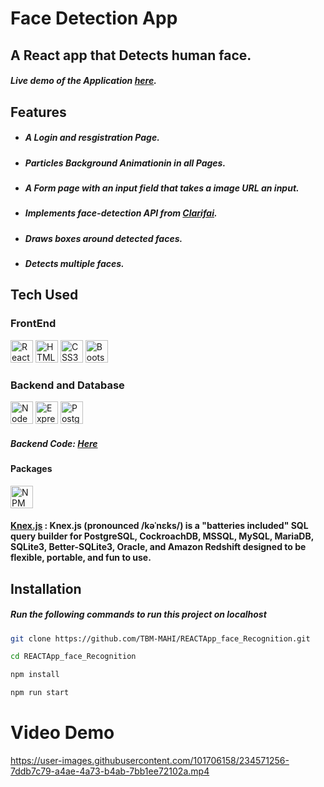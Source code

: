 Face Detection App
==============================


## A React app that Detects human face.
##### Live demo of the Application [here].
## Features
- ##### A Login and resgistration Page.
- ##### Particles Background Animationin in all Pages.
- ##### A Form page with an input field that takes a image URL an input.
- ##### Implements face-detection API from [Clarifai].
- ##### Draws boxes around detected faces. 
- ##### Detects multiple faces.

## Tech Used
### FrontEnd  
<p align="left">
<a href="https://reactjs.org/" target="_blank" rel="noreferrer"><img src="https://raw.githubusercontent.com/danielcranney/readme-generator/main/public/icons/skills/react-colored.svg" width="36" height="36" alt="React" /></a>
<a href="https://developer.mozilla.org/en-US/docs/Glossary/HTML5" target="_blank" rel="noreferrer"><img src="https://raw.githubusercontent.com/danielcranney/readme-generator/main/public/icons/skills/html5-colored.svg" width="36" height="36" alt="HTML5" /></a>
<a href="https://www.w3.org/TR/CSS/#css" target="_blank" rel="noreferrer"><img src="https://raw.githubusercontent.com/danielcranney/readme-generator/main/public/icons/skills/css3-colored.svg" width="36" height="36" alt="CSS3" /></a>
<a href="https://getbootstrap.com/" target="_blank" rel="noreferrer"><img src="https://raw.githubusercontent.com/danielcranney/readme-generator/main/public/icons/skills/bootstrap-colored.svg" width="36" height="36" alt="Bootstrap" /></a>
</p>

### Backend and Database

<p align="left">
<a href="https://nodejs.org/en/" target="_blank" rel="noreferrer"><img src="https://raw.githubusercontent.com/danielcranney/readme-generator/main/public/icons/skills/nodejs-colored.svg" width="36" height="36" alt="NodeJS" /></a>
<a href="https://expressjs.com/" target="_blank" rel="noreferrer"><img src="https://raw.githubusercontent.com/danielcranney/readme-generator/main/public/icons/skills/express-colored.svg" width="36" height="36" alt="Express" /></a>
<a href="https://www.postgresql.org/" target="_blank" rel="noreferrer"><img src="https://raw.githubusercontent.com/danielcranney/readme-generator/main/public/icons/skills/postgresql-colored.svg" width="36" height="36" alt="PostgreSQL" /></a> 
</p>

##### Backend Code: <a href="https://github.com/TBM-MAHI/facerecognition-API-Backend" target="_blank"> Here </a>

#### Packages 
<a href="https://www.npmjs.com/" target="_blank" rel="noreferrer"><img src="https://img.icons8.com/color/48/null/npm.png" width="36" height="36" alt="NPM"/></a>
#### [Knex.js] : Knex.js (pronounced /kəˈnɛks/) is a "batteries included" SQL query builder for PostgreSQL, CockroachDB, MSSQL, MySQL, MariaDB, SQLite3, Better-SQLite3, Oracle, and Amazon Redshift designed to be flexible, portable, and fun to use.
## Installation


##### Run the following commands to run this project on localhost

```sh
git clone https://github.com/TBM-MAHI/REACTApp_face_Recognition.git
```
```sh
cd REACTApp_face_Recognition
```
```sh
npm install
```
```sh
npm run start
```


Video Demo
==============================

https://user-images.githubusercontent.com/101706158/234571256-7ddb7c79-a4ae-4a73-b4ab-7bb1ee72102a.mp4



[//]: # (These are reference links used in the body of this note and get stripped out when the markdown processor does its job. There is no need to format nicely because it shouldn't be seen. Thanks SO - http://stackoverflow.com/questions/4823468/store-comments-in-markdown-syntax)
   [Knex.js]:<https://www.npmjs.com/package/knex>
   [dill]: <https://github.com/joemccann/dillinger>
   [git-repo-url]: <https://github.com/joemccann/dillinger.git>
   [john gruber]: <http://daringfireball.net>
   [df1]: <http://daringfireball.net/projects/markdown/>
   [markdown-it]: <https://github.com/markdown-it/markdown-it>
   [Ace Editor]: <http://ace.ajax.org>
   [node.js]: <http://nodejs.org>
   [Twitter Bootstrap]: <http://twitter.github.com/bootstrap/>
   [jQuery]: <http://jquery.com>
   [@tjholowaychuk]: <http://twitter.com/tjholowaychuk>
   [express]: <http://expressjs.com>
   [AngularJS]: <http://angularjs.org>
   [Gulp]: <http://gulpjs.com>
   [here]:<https://api-face-detection.netlify.app/>
   [Clarifai]:<https://clarifai.com/clarifai/main/models/face-detection>
